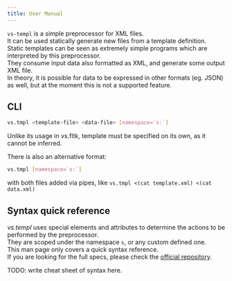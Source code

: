 ```yaml
---
title: User Manual
---
```


`vs-templ` is a simple preprocessor for XML files.  
It can be used statically generate new files from a template definition.  
Static templates can be seen as extremely simple programs which are interpreted by this preprocessor.  
They consume input data also formatted as XML, and generate some output XML file.  
In theory, it is possible for data to be expressed in other formats (eg. JSON) as well, but at the moment this is not a supported feature.

## CLI

```bash
vs.tmpl <template-file> <data-file> [namespace=`s:`]
```

Unlike its usage in vs.fltk, template must be specified on its own, as it cannot be inferred.

There is also an alternative format:

```bash
vs.tmpl [namespace=`s:`]
```

with both files added via pipes, like `vs.tmpl <(cat template.xml) <(cat data.xml)`

## Syntax quick reference

_vs.templ_ uses special elements and attributes to determine the actions to be performed by the preprocessor.  
They are scoped under the namespace `s`, or any custom defined one.  
This man page only covers a quick syntax reference.  
If you are looking for the full specs, please check the [official repository](https://github.com/KaruroChori/vs-templ).

TODO: write cheat sheet of syntax here.
